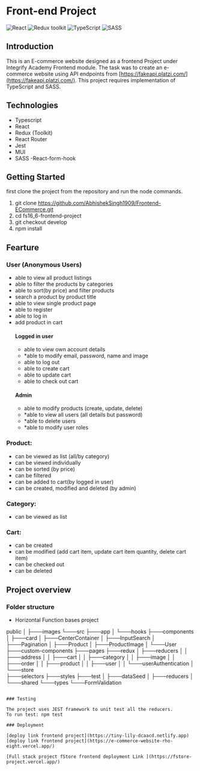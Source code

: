 # Front-end Project

![React](https://img.shields.io/badge/React-v.18-blue)
![Redux toolkit](https://img.shields.io/badge/RTK-v.1-purple)
![TypeScript](https://img.shields.io/badge/TypeScript-v.4-green)
![SASS](https://img.shields.io/badge/SASS-v.1-hotpink)

## Introduction

This is an E-commerce website designed as a frontend Project under Integrify Academy Frontend module. The task was to create an e-commerce website using API endpoints from [https://fakeapi.platzi.com/](https://fakeapi.platzi.com/).
This project requires implementation of TypeScript and SASS.

## Technologies

- Typescript
- React
- Redux (Toolkit)
- React Router
- Jest
- MUI
- SASS
  -React-form-hook

## Getting Started

first clone the project from the repository and run the node commands.

1. git clone https://github.com/AbhishekSingh1909/Frontend-ECommerce.git
2. cd fs16_6-frontend-project
3. git checkout develop
4. npm install

## Fearture

### User (Anonymous Users)

- able to view all product listings
- able to filter the products by categories
- able to sort(by price) and filter products
- search a product by product title
- able to view single product page
- able to register
- able to log in
- add product in cart
  #### Logged in user
  - able to view own account details
  - \*able to modify email, password, name and image
  - able to log out
  - able to create cart
  - able to update cart
  - able to check out cart
  #### Admin
  - able to modify products (create, update, delete)
  - \*able to view all users (all details but password)
  - \*able to delete users
  - \*able to modify user roles

### Product:

- can be viewed as list (all/by category)
- can be viewed individually
- can be sorted (by price)
- can be filtered
- can be added to cart(by logged in user)
- can be created, modified and deleted (by admin)

### Category:

- can be viewed as list

### Cart:

- can be created
- can be modified (add cart item, update cart item quantity, delete cart item)
- can be checked out
- can be deleted

## Project overview

### Folder structure

- Horizontal Function bases project
  
public
│   ├───images
└───src
    ├───app
    │   └───hooks
    ├───components
    │   ├───card
    │   ├───CenterContainer
    │   ├───InputSearch
    │   ├───Pagination
    │   ├───Product
    │   ├───ProductImage
    │   └───User
    ├───custom-components
    ├───pages
    ├───redux
    │   ├───reducers
    │   │   ├───address
    │   │   ├───cart
    │   │   ├───category
    │   │   ├───image
    │   │   ├───order
    │   │   ├───product
    │   │   ├───user
    │   │   └───userAuthentication
    │   └───store  
    ├───selectors
    ├───styles
    ├───test
    │   ├───dataSeed
    │   ├───reducers
    │   └───shared
    └───types
        └───FormValidation
           
```

### Testing

The project uses JEST framework to unit test all the reducers.
To run test: npm test

### Deployment

[deploy link frontend project](https://tiny-lily-dcaacd.netlify.app)
[deploy link frontend project](https://e-commerce-website-rho-eight.vercel.app/)

[Full stack project fStore frontend deployment Link ](https://fstore-project.vercel.app/)
```
